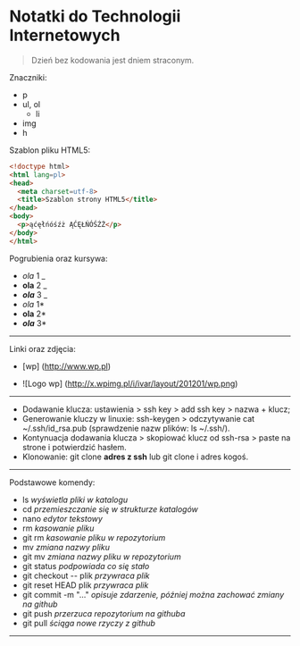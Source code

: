 # Notatki do Technologii Internetowych

> Dzień bez kodowania jest dniem straconym.


Znaczniki:

* p
* ul, ol
  * li
* img
* h

Szablon pliku HTML5:
```html
<!doctype html>
<html lang=pl>
<head>
  <meta charset=utf-8>
  <title>Szablon strony HTML5</title>
</head>
<body>
  <p>ąćęłńóśźż ĄĆĘŁŃÓŚŹŻ</p>
</body>
</html>
```
Pogrubienia oraz kursywa:
* _ola_ 1 _ <br>
* __ola__ 2 _ <br>
* ___ola___ 3 _ <br>
* *ola* 1* <br>
* **ola** 2* <br>
* ***ola*** 3* <br>

---

Linki oraz zdjęcia:

* [wp] (http://www.wp.pl)

* ![Logo wp] (http://x.wpimg.pl/i/ivar/layout/201201/wp.png)

---

* Dodawanie klucza: ustawienia > ssh key > add ssh key > nazwa + klucz;
* Generowanie kluczy w linuxie: ssh-keygen > odczytywanie cat ~/.ssh/id_rsa.pub (sprawdzenie nazw plików: ls ~/.ssh/).
* Kontynuacja dodawania klucza > skopiować klucz od ssh-rsa > paste na strone i potwierdzić hasłem.
* Klonowanie: git clone **adres z ssh** lub git clone i adres kogoś.

---

Podstawowe komendy:<br>
* ls _wyświetla pliki w katalogu_ <br>
* cd _przemieszczanie się w strukturze katalogów_ <br>
* nano _edytor tekstowy_ <br>
* rm _kasowanie pliku_ <br>
* git rm _kasowanie pliku w repozytorium_ <br>
* mv _zmiana nazwy pliku_ <br>
* git mv _zmiana nazwy pliku w repozytorium_ <br>
* git status _podpowiada co się stało_ <br>
* git checkout -- plik _przywraca plik_ <br>
* git reset HEAD plik _przywraca plik_ <br>
* git commit -m "..." _opisuje zdarzenie, później można zachować zmiany na github_ <br>
* git push  _przerzuca repozytorium na githuba_ <br>
* git pull _ściąga nowe rzyczy z github_

---
